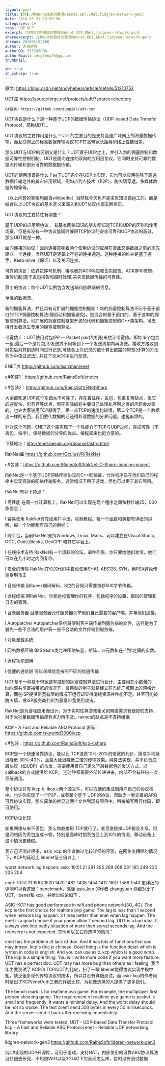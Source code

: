 ```yaml
---
layout: post
title: [转]几种UDP网络库的整理Raknet,UDT,ENet,lidgren-network-gen3
date: 2018-03-31 13:00:00
categories: C#
tags: UDP KCP
excerpt: 几种UDP网络库的整理Raknet,UDT,ENet,lidgren-network-gen3
shareexcerpt: 几种UDP网络库的整理Raknet,UDT,ENet,lidgren-network-gen3
thread: 201805152000
author: 大海明月
authorQQ: 593705098
authorEmail: zengfeng75@qq.com
thumbnail: 

sh: true
sh_csharp: true
---
```


原文: <a href="https://blog.csdn.net/andyhebear/article/details/51210752">https://blog.csdn.net/andyhebear/article/details/51210752</a>

UDT库 https://sourceforge.net/projects/udt/?source=directory

    C#包装：https://github.com/dump247/udt-net

    

UDT协议是什么？是一种基于UDP的数据传输协议（UDP-based Data Transfer Protocol，简称UDT）。

UDT协议的主要作用是什么？UDT的主要目的是支持高速广域网上的海量数据传输，而互联网上的标准数据传输协议TCP在高带宽长距离网络上性能很差。

那么UDT与UDP的区别又是什么？UDT建于UDP之上，并引入新的拥塞控制和数据可靠性控制机制。UDT是面向连接的双向的应用层协议。它同时支持可靠的数据流传输和部分可靠的数据报传输。

UDT的使用场景是什么？由于UDT完全在UDP上实现，它也可以应用在除了高速数据传输之外的其它应用领域，例如点到点技术（P2P），防火墙穿透，多媒体数据传输等等。

（以上问题的答案均摘自wikipedia）当然我今天也不是来当知识搬运工的，而是结合以上UDT协议的基本定义来深入到UDT协议内部去解析它。



UDT协议的主要特性有哪些？

基于UDP的应用层协议： 有基本网络知识的朋友都知道TCP和UDP的区别和使用场景，但是有没有一种协议能同时兼顾TCP协议的安全可靠和UDP协议的高效，那么UDT就是一种。

面向连接的协议：面向连接意味着两个使用协议的应用在彼此交换数据之前必须先建立一个连接，当然UDT是逻辑上存在的连接通道。这种连接的维护是基于握手、Keep-alive（保活）以及关闭连接。

可靠的协议：依靠包序号机制、接收者的ACK响应和丢包报告、ACK序号机制、重传机制(基于丢包报告和超时处理)来实现数据传输的可靠性。

双工的协议：每个UDT实例包含发送端和接收端的信息。

单播的数据流。

新的拥塞算法，并且具有可扩展的拥塞控制框架：新的拥塞控制算法不同于基于窗口的TCP拥塞控制算法(慢启动和拥塞避免)，是混合的基于窗口的、基于速率的拥塞控制算法。可扩展的拥塞控制框架开源的代码和拥塞控制的C++类架构，可支持开发者派生专用的拥塞控制算法。

带宽估计：UDT使用对包(PP -- Packet pair)的机制来估计带宽值。即每16个包为一组,最后一个是对包,即发送方不用等到下一个发送周期内再发送。接收方接收到对包后对其到达时间进行记录,可结合上次记录的值计算出链路的带宽(计算的方法称为中值过滤法), 并在下次ACK中进行反馈。



ENET库 https://github.com/lsalzman/enet

c#包装1：https://github.com/RainsSoft/enetcs

c#包装2：https://github.com/RainsSoft/ENetSharp

大家都知道UDP这个东西太不可靠了，存在着乱序，丢包，包重复等缺点，但它的速度快，包有界等优点，但在实际编程中要自己处理乱序啊之类的问题会发疯 的。也许大家说用TCP就得了，第一点TCP的速度比较慢，第二个TCP是一个数据流一样的东西，我们要传数据的话还得处理数据的分界问题，也挺麻烦的。

针对这个问题，ENET这个库实现了一个性能介于TCP与UDP之间，完成可靠（不丢包，按序），保持数据的分界的优点。编程起来也挺方便的。

下载地址：http://enet.bespin.org/SourceDistro.html



RakNet库  https://github.com/OculusVR/RakNet

c#包装：https://github.com/RainsSoft/RakNet-C-Sharp-binding-project

RakNet是一个基于UDP网络传输协议的C++网络库，允许程序员在他们自己的程序中实现高效的网络传输服务。通常情况下用于游戏，但也可以用于其它项目。

RakNet有以下特点：

l 高性能 在同一台计算机上，RakNet可以实现在两个程序之间每秒传输25，000条信息；

l 容易使用 RakNet有在线用户手册，视频教程。每一个函数和类都有详细的讲解，每一个功能都有自己的例程；

l 跨平台，当前RakNet支持Windows, Linux, Macs，可以建立在Visual Studio, GCC, Code,Blocks, DevCPP 和其它平台上。

l 在线技术支持 RakNet有一个活跃的论坛，邮件列表，你只要给他们发信，他们可以在几小时之内回复你。

l 安全的传输 RakNet在你的代码中自动使用SHA1, AES128, SYN，用RSA避免传输受到攻击

l 音频传输 用Speex编码解码，8位的音频只需要每秒500字节传输。

l 远程终端 用RakNet，你能远程管理你的程序，包括程序的设置，密码的管理和日志的管理。

l 目录服务器 目录服务器允许服务器列举他们自己需要的客户端，并与他们连接。

l Autopatcher Autopatcher系统将限制客户端传输到服务端的文件，这样是为了避免一些不合法的用户将一些不合法的文件传输到服务端。

l 对象重载系统

l 网络数据压缩 BitStream类允许压缩矢量，矩阵，四元数和在-1到1之间的实数。

l 远程功能调用

l 强健的通信层 可以保障信息按照不同的信道传输



UDT基于一种基于带宽速率控制的拥塞控制算法进行设计，主要用在小数量的bulk源共享富裕带宽的情况下，最典型的例子就是建立在光纤广域网上的网格计算，而在ISP提供带宽有限的情况下运行却显得消耗资源并性能不足。甚至可能被防火墙，或ISP服务商判断为恶意带宽使用攻击。

RakNet是为游戏应用而设计，对于实时性等游戏相关的网络需求有很好的支持，对于大批量数据传输却有点力所不及。raknet的缺点是不支持组播



KCP - A Fast and Reliable ARQ Protocol
源码： https://github.com/skywind3000/kcp

c#包装：https://github.com/RainsSoft/kcp-csharp

KCP是一个快速可靠协议，能以比 TCP浪费10%-20%的带宽的代价，换取平均延迟降低 30%-40%，且最大延迟降低三倍的传输效果。纯算法实现，并不负责底层协议（如UDP）的收发，需要使用者自己定义下层数据包的发送方式，以 callback的方式提供给 KCP。 连时钟都需要外部传递进来，内部不会有任何一次系统调用。

整个协议只有 ikcp.h, ikcp.c两个源文件，可以方便的集成到用户自己的协议栈中。也许你实现了一个P2P，或者某个基于 UDP的协议，而缺乏一套完善的ARQ可靠协议实现，那么简单的拷贝这两个文件到现有项目中，稍微编写两行代码，即可使用。

KCP协议比较

如果网络从来不丢包，那么你直接用 TCP就行了，甚至直接裸UDP都没关系，但是网络因为丢包造成卡顿，特别是高峰时期丢包会上到10%的情况，移动设备上这个情况更糟糕。

我自己评测过很多，asio_kcp 的作者做过比较详细的评测，在网络变糟糕的情况下，KCP的延迟比 libenet低三倍以上：

worst network lag happen:
asio: 10:51.21
291  295   269   268   231   195   249   230   225   204

enet: 10:51.21
1563   1520    1470    1482    1438    1454    1412    1637    1588    1540
更详细的评测可以看这里：benchmark，感谢 asio_kcp 的作者 zhangyuan 详细对比了 UDT, libenet和 kcp，并给出结论如下：

ASIO-KCP has good performace in wifi and phone network(3G, 4G).
The kcp is the first choice for realtime pvp game.
The lag is less than 1 second when network lag happen. 3 times better than enet when lag happen.
The enet is a good choice if your game allow 2 second lag.
UDT is a bad idea. It always sink into badly situation of more than serval seconds lag. And the recovery is not expected.
其他可以左右你选择的情况：

enet has the problem of lack of doc. And it has lots of functions that you may intrest.
kcp's doc is chinese.
Good thing is the function detail which is writen in code is english. And you can use asio_kcp which is a good wrap.
The kcp is a simple thing. You will write more code if you want more feature.
UDT has a perfect doc. UDT may has more bug than others as I feeling.
我当年主要测试了 KCP和 TCP/UDT的比较，扫了一眼 libenet觉得协议实现中规中矩，缺乏很多现代传输协议的技术，所以并没有详细测试。而 asio-kcp的作者同时给出了KCP/enet/udt三者的详细比较，为犹豫选择的人提供了更多指引。

The bench mark is for realtime pvp game. For example, the multiplayer first person shooting game.
The requirement of realtime pvp game is packet is small and frequently. 
It wants a minimal delay. And the worst delay should be not so worse. 
The test client send 500 bytes in every 50 milliseconds. And the server send it back after receiving immediately.

Three frameworks were tested,
UDT - UDP-based Data Transfer Protocol
kcp - A Fast and Reliable ARQ Protocol
enet - Reliable UDP networking library


lidgren-network-gen3 
https://github.com/RainsSoft/lidgren-network-gen3

纯C#实现的UDP开源库，可用于游戏，支持NAT，内部使用的可靠ARQ协议算法没仔细去研究，不知道WIFI以及3G/4G下的表现怎么样，暂时没有测试数据